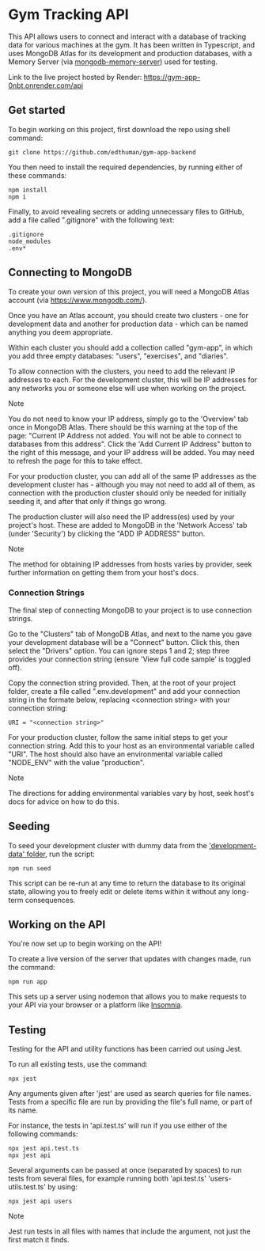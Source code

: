 # Gym Tracking API

This API allows users to connect and interact with a database of tracking data for various machines at the gym. It has been written in Typescript, and uses MongoDB Atlas for its development and production databases, with a Memory Server (via [mongodb-memory-server](https://github.com/typegoose/mongodb-memory-server)) used for testing.

Link to the live project hosted by Render: https://gym-app-0nbt.onrender.com/api

## Get started

To begin working on this project, first download the repo using shell command:

```
git clone https://github.com/edthuman/gym-app-backend
```

You then need to install the required dependencies, by running either of these commands: 

```
npm install
npm i
```

Finally, to avoid revealing secrets or adding unnecessary files to GitHub, add a file called ".gitignore" with the following text:

```
.gitignore
node_modules
.env*
```

## Connecting to MongoDB

To create your own version of this project, you will need a MongoDB Atlas account (via https://www.mongodb.com/).

Once you have an Atlas account, you should create two clusters - one for development data and another for production data - which can be named anything you deem appropriate.

Within each cluster you should add a collection called "gym-app", in which you add three empty databases: "users", "exercises", and "diaries".

To allow connection with the clusters, you need to add the relevant IP addresses to each. For the development cluster, this will be IP addresses for any networks you or someone else will use when working on the project.

> [!NOTE]
> You do not need to know your IP address, simply go to the 'Overview' tab once in MongoDB Atlas. There should be this warning at the top of the page: "Current IP Address not added. You will not be able to connect to databases from this address". Click the 'Add Current IP Address" button to the right of this message, and your IP address will be added. You may need to refresh the page for this to take effect.

For your production cluster, you can add all of the same IP addresses as the development cluster has - although you may not need to add all of them, as connection with the production cluster should only be needed for initially seeding it, and after that only if things go wrong.

The production cluster will also need the IP address(es) used by your project's host. These are added to MongoDB in the 'Network Access' tab (under 'Security') by clicking the "ADD IP ADDRESS" button.

> [!NOTE]
> The method for obtaining IP addresses from hosts varies by provider, seek further information on getting them from your host's docs. 

### Connection Strings

The final step of connecting MongoDB to your project is to use connection strings.

Go to the "Clusters" tab of MongoDB Atlas, and next to the name you gave your development database will be a "Connect" button. Click this, then select the "Drivers" option. You can ignore steps 1 and 2; step three provides your connection string (ensure 'View full code sample' is toggled off).

Copy the connection string provided. Then, at the root of your project folder, create a file called ".env.development" and add your connection string in the formate below, replacing \<connection string> with your connection string:

```
URI = "<connection string>"
```

For your production cluster, follow the same initial steps to get your connection string. Add this to your host as an environmental variable called "URI". The host should also have an environmental variable called "NODE_ENV" with the value "production".

> [!NOTE]
> The directions for adding environmental variables vary by host, seek host's docs for advice on how to do this.

## Seeding

To seed your development cluster with dummy data from the ['development-data' folder](https://github.com/edthuman/gym-app-backend/tree/main/src/seeding/data/development-data), run the script: 

```
npm run seed
```

This script can be re-run at any time to return the database to its original state, allowing you to freely edit or delete items within it without any long-term consequences.

## Working on the API

You're now set up to begin working on the API!

To create a live version of the server that updates with changes made, run the command:

```
npm run app
```

This sets up a server using nodemon that allows you to make requests to your API via your browser or a platform like [Insomnia](https://insomnia.rest/).

## Testing

Testing for the API and utility functions has been carried out using Jest.

To run all existing tests, use the command:
```
npx jest
```

Any arguments given after 'jest' are used as search queries for file names. Tests from a specific file are run by providing the file's full name, or part of its name.

For instance, the tests in 'api.test.ts' will run if you use either of the following commands:
```
npx jest api.test.ts
npx jest api
```

Several arguments can be passed at once (separated by spaces) to run tests from several files, for example running both 'api.test.ts' 'users-utils.test.ts' by using:
```
npx jest api users
```

> [!NOTE]
> Jest run tests in all files with names that include the argument, not just the first match it finds.